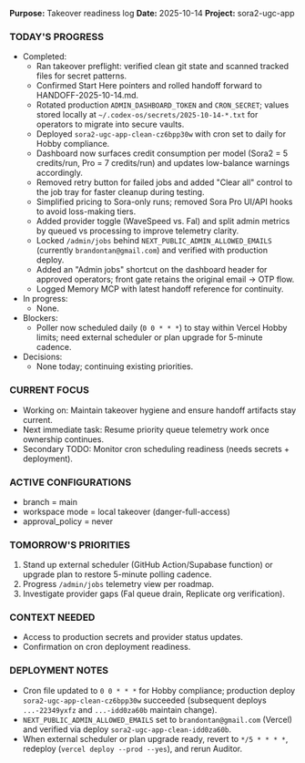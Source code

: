 **Purpose:** Takeover readiness log
**Date:** 2025-10-14
**Project:** sora2-ugc-app

### TODAY'S PROGRESS
- Completed:
  - Ran takeover preflight: verified clean git state and scanned tracked files for secret patterns.
  - Confirmed Start Here pointers and rolled handoff forward to HANDOFF-2025-10-14.md.
  - Rotated production `ADMIN_DASHBOARD_TOKEN` and `CRON_SECRET`; values stored locally at `~/.codex-os/secrets/2025-10-14-*.txt` for operators to migrate into secure vaults.
  - Deployed `sora2-ugc-app-clean-cz6bpp30w` with cron set to daily for Hobby compliance.
  - Dashboard now surfaces credit consumption per model (Sora2 = 5 credits/run, Pro = 7 credits/run) and updates low-balance warnings accordingly.
  - Removed retry button for failed jobs and added "Clear all" control to the job tray for faster cleanup during testing.
  - Simplified pricing to Sora-only runs; removed Sora Pro UI/API hooks to avoid loss-making tiers.
  - Added provider toggle (WaveSpeed vs. Fal) and split admin metrics by queued vs processing to improve telemetry clarity.
  - Locked `/admin/jobs` behind `NEXT_PUBLIC_ADMIN_ALLOWED_EMAILS` (currently `brandontan@gmail.com`) and verified with production deploy.
  - Added an "Admin jobs" shortcut on the dashboard header for approved operators; front gate retains the original email → OTP flow.
  - Logged Memory MCP with latest handoff reference for continuity.
- In progress:
  - None.
- Blockers:
  - Poller now scheduled daily (`0 0 * * *`) to stay within Vercel Hobby limits; need external scheduler or plan upgrade for 5-minute cadence.
- Decisions:
  - None today; continuing existing priorities.

### CURRENT FOCUS
- Working on: Maintain takeover hygiene and ensure handoff artifacts stay current.
- Next immediate task: Resume priority queue telemetry work once ownership continues.
- Secondary TODO: Monitor cron scheduling readiness (needs secrets + deployment).

### ACTIVE CONFIGURATIONS
- branch = main
- workspace mode = local takeover (danger-full-access)
- approval_policy = never

### TOMORROW'S PRIORITIES
1. Stand up external scheduler (GitHub Action/Supabase function) or upgrade plan to restore 5-minute polling cadence.
2. Progress `/admin/jobs` telemetry view per roadmap.
3. Investigate provider gaps (Fal queue drain, Replicate org verification).

### CONTEXT NEEDED
- Access to production secrets and provider status updates.
- Confirmation on cron deployment readiness.

### DEPLOYMENT NOTES
- Cron file updated to `0 0 * * *` for Hobby compliance; production deploy `sora2-ugc-app-clean-cz6bpp30w` succeeded (subsequent deploys `...-22349yxfz` and `...-idd0za60b` maintain change).
- `NEXT_PUBLIC_ADMIN_ALLOWED_EMAILS` set to `brandontan@gmail.com` (Vercel) and verified via deploy `sora2-ugc-app-clean-idd0za60b`.
- When external scheduler or plan upgrade ready, revert to `*/5 * * * *`, redeploy (`vercel deploy --prod --yes`), and rerun Auditor.
